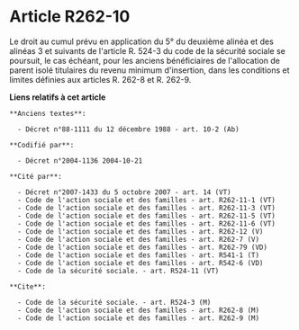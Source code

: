 # Article R262-10

Le droit au cumul prévu en application du 5° du deuxième alinéa et des alinéas 3 et suivants de l'article R. 524-3 du code de
la sécurité sociale se poursuit, le cas échéant, pour les anciens bénéficiaires de l'allocation de parent isolé titulaires du
revenu minimum d'insertion, dans les conditions et limites définies aux articles R. 262-8 et R. 262-9.

**Liens relatifs à cet article**

	**Anciens textes**:

	  - Décret n°88-1111 du 12 décembre 1988 - art. 10-2 (Ab)

	**Codifié par**:

	  - Décret n°2004-1136 2004-10-21

	**Cité par**:

	  - Décret n°2007-1433 du 5 octobre 2007 - art. 14 (VT)
	  - Code de l'action sociale et des familles - art. R262-11-1 (VT)
	  - Code de l'action sociale et des familles - art. R262-11-3 (VT)
	  - Code de l'action sociale et des familles - art. R262-11-5 (VT)
	  - Code de l'action sociale et des familles - art. R262-11-6 (VT)
	  - Code de l'action sociale et des familles - art. R262-12 (V)
	  - Code de l'action sociale et des familles - art. R262-7 (V)
	  - Code de l'action sociale et des familles - art. R262-79 (VD)
	  - Code de l'action sociale et des familles - art. R541-1 (T)
	  - Code de l'action sociale et des familles - art. R542-6 (VD)
	  - Code de la sécurité sociale. - art. R524-11 (VT)

	**Cite**:

	  - Code de la sécurité sociale. - art. R524-3 (M)
	  - Code de l'action sociale et des familles - art. R262-8 (M)
	  - Code de l'action sociale et des familles - art. R262-9 (M)
